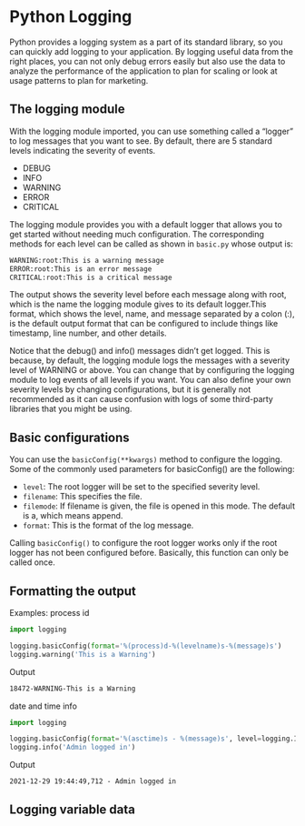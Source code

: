 # Python Logging
Python provides a logging system as a part of its standard library, so you can quickly add logging to your application. By logging useful data from the right places, you can not only debug errors easily but also use the data to analyze the performance of the application to plan for scaling or look at usage patterns to plan for marketing.

## The logging module
With the logging module imported, you can use something called a “logger” to log messages that you want to see. By default, there are 5 standard levels indicating the severity of events.  
* DEBUG
* INFO
* WARNING
* ERROR
* CRITICAL

The logging module provides you with a default logger that allows you to get started without needing much configuration. The corresponding methods for each level can be called as shown in `basic.py` whose output is:
```bash
WARNING:root:This is a warning message
ERROR:root:This is an error message
CRITICAL:root:This is a critical message
```
The output shows the severity level before each message along with root, which is the name the logging module gives to its default logger.This format, which shows the level, name, and message separated by a colon (:), is the default output format that can be configured to include things like timestamp, line number, and other details.

Notice that the debug() and info() messages didn’t get logged. This is because, by default, the logging module logs the messages with a severity level of WARNING or above. You can change that by configuring the logging module to log events of all levels if you want. You can also define your own severity levels by changing configurations, but it is generally not recommended as it can cause confusion with logs of some third-party libraries that you might be using.

## Basic configurations
You can use the `basicConfig(**kwargs)` method to configure the logging. Some of the commonly used parameters for basicConfig() are the following:

* `level`: The root logger will be set to the specified severity level.
* `filename`: This specifies the file.
* `filemode`: If filename is given, the file is opened in this mode. The default is a, which means append.
* `format`: This is the format of the log message.

Calling `basicConfig()` to configure the root logger works only if the root logger has not been configured before. Basically, this function can only be called once.

## Formatting the output
Examples:
process id
```python
import logging

logging.basicConfig(format='%(process)d-%(levelname)s-%(message)s')
logging.warning('This is a Warning')
```
Output
```bash
18472-WARNING-This is a Warning
```
date and time info
```python
import logging

logging.basicConfig(format='%(asctime)s - %(message)s', level=logging.INFO)
logging.info('Admin logged in')
```
Output
```
2021-12-29 19:44:49,712 - Admin logged in
```

## Logging variable data
